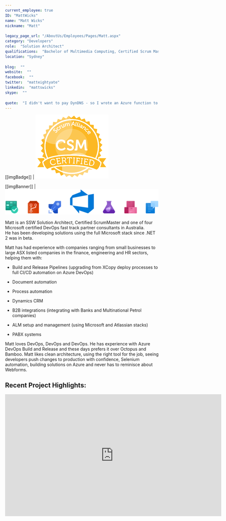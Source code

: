 ```yaml
---
current_employee: true
ID: "MattWicks"
name: "Matt Wicks"
nickname: "Matt"

legacy_page_url: "/AboutUs/Employees/Pages/Matt.aspx"
category: "Developers"
role:  "Solution Architect"
qualifications:  "Bachelor of Multimedia Computing, Certified Scrum Master"
location: "Sydney"

blog:  ""
website:  ""
facebook:  ""
twitter:  "matteightyate"
linkedin:  "mattswicks"
skype:  ""

quote:  "I didn't want to pay DynDNS - so I wrote an Azure function to replace them"
---
```


[[imgBadge]]
| ![CSM Certified](../badges/csm-certified-scrum-alliance.png) 

[[imgBanner]]
| ![devops.png](./Images/Bio/devops.png) 
  

Matt is an SSW Solution Architect, Certified ScrumMaster and one of four Microsoft certified DevOps fast track partner consultants in Australia.  
He has been developing solutions using the full Microsoft stack since .NET 2 was in beta.  

Matt has had experience with companies ranging from small businesses to large ASX listed companies in the finance, engineering and HR sectors, helping them with: 

* Build and Release Pipelines (upgrading from XCopy deploy processes to full CI/CD automation on Azure DevOps)

* Document automation

* Process automation

* Dynamics CRM

* B2B integrations (integrating with Banks and Multinational Petrol companies)

* ALM setup and management (using Microsoft and Atlassian stacks)

* PABX systems  

Matt loves DevOps, DevOps and DevOps. He has experience with Azure DevOps Build and Release and these days prefers it over Octopus and Bamboo. Matt likes clean architecture, using the right tool for the job, seeing developers push changes to production with confidence, Selenium automation, building solutions on Azure and never has to reminisce about Webforms.

## Recent Project Highlights:
<iframe width="710" height="400" src="https://www.youtube.com/embed/wiFadV5SOPc" frameborder="0"></iframe> 
